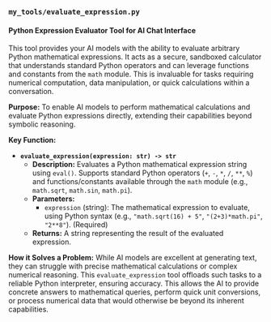 ### `my_tools/evaluate_expression.py`

#### Python Expression Evaluator Tool for AI Chat Interface

This tool provides your AI models with the ability to evaluate arbitrary Python mathematical expressions. It acts as a secure, sandboxed calculator that understands standard Python operators and can leverage functions and constants from the `math` module. This is invaluable for tasks requiring numerical computation, data manipulation, or quick calculations within a conversation.

**Purpose:** To enable AI models to perform mathematical calculations and evaluate Python expressions directly, extending their capabilities beyond symbolic reasoning.

**Key Function:**

*   **`evaluate_expression(expression: str) -> str`**
    *   **Description:** Evaluates a Python mathematical expression string using `eval()`. Supports standard Python operators (`+`, `-`, `*`, `/`, `**`, `%`) and functions/constants available through the `math` module (e.g., `math.sqrt`, `math.sin`, `math.pi`).
    *   **Parameters:**
        *   `expression` (string): The mathematical expression to evaluate, using Python syntax (e.g., `"math.sqrt(16) + 5"`, `"(2+3)*math.pi"`, `"2**8"`). (Required)
    *   **Returns:** A string representing the result of the evaluated expression.

**How it Solves a Problem:**
While AI models are excellent at generating text, they can struggle with precise mathematical calculations or complex numerical reasoning. This `evaluate_expression` tool offloads such tasks to a reliable Python interpreter, ensuring accuracy. This allows the AI to provide concrete answers to mathematical queries, perform quick unit conversions, or process numerical data that would otherwise be beyond its inherent capabilities.